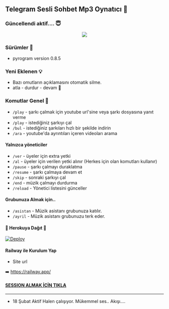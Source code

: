 <h2 align="centre">Telegram Sesli Sohbet Mp3 Oynatıcı 🎵</h2>

### Güncellendi aktif.... 😇
<p align="center">
  <img src="https://i.ibb.co/S5KhPQb/images-7.jpg">
</p> 

<h3>Sürümler 📮</h3>

- pyrogram version 0.8.5

<h3>Yeni Eklenen 💡</h3>

- Bazı omutların açıklamasını otomatik silme. 
- atla - durdur - devam 🤔
### Komutlar Genel 🍭
- `/play` - şarkı çalmak için youtube url'sine veya şarkı dosyasına yanıt verme
- `/play` - istediğiniz şarkıyı çal
- `/bul` - istediğiniz şarkıları hızlı bir şekilde indirin 
- `/ara` - youtube'da ayrıntıları içeren videoları arama

#### Yalnızca yöneticiler 
- `/ver` - üyeler için extra yetki 
- `/al` - üyeler için verilen yetki alınır (Herkes için olan komutları kullanır) 
- `/pause` - şarkı çalmayı duraklatma 
- `/resume` - şarkı çalmaya devam et 
- `/skip` - sonraki şarkıyı çal 
- `/end` - müzik çalmayı durdurma
- `/reload` - Yönetici listesini günceller
#### Grubunuza Almak için.. 
- `/asistan` - Müzik asistanı  grubunuza katılır. 
- `/ayril` - Müzik asistanı grubunuzu terk eder. 

<h4>🔺 Herokuya Dağıt 🔻</h4>

[![Deploy](https://www.herokucdn.com/deploy/button.svg)](https://heroku.com/deploy?template=https://github.com/vonaista/rapidmusic)

<h4> Railway ile Kurulum Yap </h4>

- Site url

➡️ https://railway.app/  

#### [SESSION ALMAK İÇİN TIKLA](https://t.me/Sitringsison_bot)
---------------------- 
- 18 Şubat  Aktif Halen çalışıyor. Mükemmel ses.. Akışı.... 
